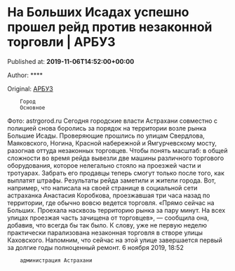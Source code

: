 
# На Больших Исадах успешно прошел рейд против незаконной торговли | АРБУЗ

Published at: **2019-11-06T14:52:00+00:00**

Author: ****

Original: [АРБУЗ](https://arbuztoday.ru/na-bolshix-isadax-uspeshno-proshel-rejd-protiv-nezakonnoj-torgovli/)


        Город
        Основное
      
Фото: astrgorod.ru
Сегодня городские власти Астрахани совместно с полицией снова боролись за порядок на территории возле рынка Большие Исады. Проверяющие прошлись по улицам Свердлова, Маяковского, Ногина, Красной набережной и Ямгурчевскому мосту, разогнав оттуда незаконных торговцев. Чтобы понять масштаб: в общей сложности во время рейда вывезли две машины различного торгового оборудования, которое нелегально стояло на проезжей части и тротуарах. Забрать его продавцы теперь смогут только после того, как выплатят штрафы.
Результаты рейда заметили и жители города. Вот, например, что написала на своей странице в социальной сети астраханка Анастасия Коробкова, проезжавшая три часа назад по территории, где обычно вовсю ведется торговля. «Прямо сейчас на Больших. Проехала насквозь территорию рынка за пару минут. На всех улицах проезжая часть зачищена от торговцев», — сообщила она, добавив, что всегда бы так было.
К слову, уже не первую неделю практически парализована незаконная торговля в створе улицы Каховского. Напомним, что сейчас на этой улице завершается первый за долгие годы полноценный ремонт.
6 ноября 2019, 18:52

        администрация Астрахани
      
